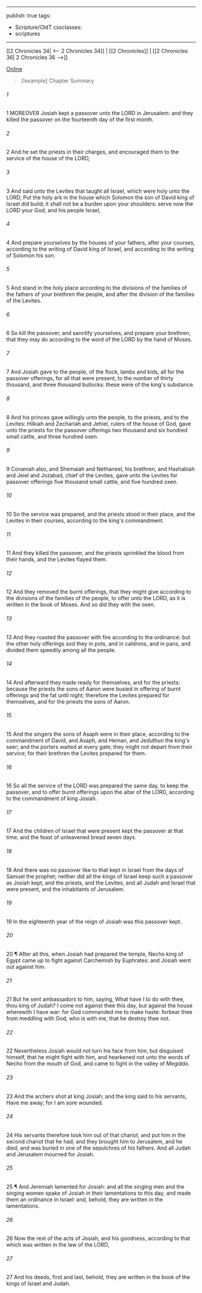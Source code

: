 

---
publish: true
tags:
  - Scripture/OldT
cssclasses:
  - scriptures
---
[[2 Chronicles 34| <-- 2 Chronicles 34]] | [[2 Chronicles]] | [[2 Chronicles 36| 2 Chronicles 36 -->]]

[Online](https://churchofjesuschrist.org/study/scriptures/ot/2-chr/35?lang=eng)

>[!example] Chapter Summary
>
###### 1
1 MOREOVER Josiah kept a passover unto the LORD in Jerusalem: and they killed the passover on the fourteenth day of the first month.
###### 2
2 And he set the priests in their charges, and encouraged them to the service of the house of the LORD,
###### 3
3 And said unto the Levites that taught all Israel, which were holy unto the LORD, Put the holy ark in the house which Solomon the son of David king of Israel did build; it shall not be a burden upon your shoulders: serve now the LORD your God, and his people Israel,
###### 4
4 And prepare yourselves by the houses of your fathers, after your courses, according to the writing of David king of Israel, and according to the writing of Solomon his son.
###### 5
5 And stand in the holy place according to the divisions of the families of the fathers of your brethren the people, and after the division of the families of the Levites.
###### 6
6 So kill the passover, and sanctify yourselves, and prepare your brethren, that they may do according to the word of the LORD by the hand of Moses.
###### 7
7 And Josiah gave to the people, of the flock, lambs and kids, all for the passover offerings, for all that were present, to the number of thirty thousand, and three thousand bullocks: these were of the king's substance.
###### 8
8 And his princes gave willingly unto the people, to the priests, and to the Levites: Hilkiah and Zechariah and Jehiel, rulers of the house of God, gave unto the priests for the passover offerings two thousand and six hundred small cattle, and three hundred oxen.
###### 9
9 Conaniah also, and Shemaiah and Nethaneel, his brethren, and Hashabiah and Jeiel and Jozabad, chief of the Levites, gave unto the Levites for passover offerings five thousand small cattle, and five hundred oxen.
###### 10
10 So the service was prepared, and the priests stood in their place, and the Levites in their courses, according to the king's commandment.
###### 11
11 And they killed the passover, and the priests sprinkled the blood from their hands, and the Levites flayed them.
###### 12
12 And they removed the burnt offerings, that they might give according to the divisions of the families of the people, to offer unto the LORD, as it is written in the book of Moses.  And so did they with the oxen.
###### 13
13 And they roasted the passover with fire according to the ordinance: but the other holy offerings sod they in pots, and in caldrons, and in pans, and divided them speedily among all the people.
###### 14
14 And afterward they made ready for themselves, and for the priests: because the priests the sons of Aaron were busied in offering of burnt offerings and the fat until night; therefore the Levites prepared for themselves, and for the priests the sons of Aaron.
###### 15
15 And the singers the sons of Asaph were in their place, according to the commandment of David, and Asaph, and Heman, and Jeduthun the king's seer; and the porters waited at every gate; they might not depart from their service; for their brethren the Levites prepared for them.
###### 16
16 So all the service of the LORD was prepared the same day, to keep the passover, and to offer burnt offerings upon the altar of the LORD, according to the commandment of king Josiah.
###### 17
17 And the children of Israel that were present kept the passover at that time, and the feast of unleavened bread seven days.
###### 18
18 And there was no passover like to that kept in Israel from the days of Samuel the prophet; neither did all the kings of Israel keep such a passover as Josiah kept, and the priests, and the Levites, and all Judah and Israel that were present, and the inhabitants of Jerusalem.
###### 19
19 In the eighteenth year of the reign of Josiah was this passover kept.
###### 20
20 ¶ After all this, when Josiah had prepared the temple, Necho king of Egypt came up to fight against Carchemish by Euphrates: and Josiah went out against him.
###### 21
21 But he sent ambassadors to him, saying, What have I to do with thee, thou king of Judah?  I come not against thee this day, but against the house wherewith I have war: for God commanded me to make haste: forbear thee from meddling with God, who is with me, that he destroy thee not.
###### 22
22 Nevertheless Josiah would not turn his face from him, but disguised himself, that he might fight with him, and hearkened not unto the words of Necho from the mouth of God, and came to fight in the valley of Megiddo.
###### 23
23 And the archers shot at king Josiah; and the king said to his servants, Have me away; for I am sore wounded.
###### 24
24 His servants therefore took him out of that chariot, and put him in the second chariot that he had; and they brought him to Jerusalem, and he died, and was buried in one of the sepulchres of his fathers.  And all Judah and Jerusalem mourned for Josiah.
###### 25
25 ¶ And Jeremiah lamented for Josiah: and all the singing men and the singing women spake of Josiah in their lamentations to this day, and made them an ordinance in Israel: and, behold, they are written in the lamentations.
###### 26
26 Now the rest of the acts of Josiah, and his goodness, according to that which was written in the law of the LORD,
###### 27
27 And his deeds, first and last, behold, they are written in the book of the kings of Israel and Judah.



